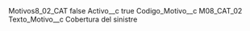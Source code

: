 <?xml version="1.0" encoding="UTF-8"?>
<CustomMetadata xmlns="http://soap.sforce.com/2006/04/metadata" xmlns:xsi="http://www.w3.org/2001/XMLSchema-instance" xmlns:xsd="http://www.w3.org/2001/XMLSchema">
    <label>Motivos8_02_CAT</label>
    <protected>false</protected>
    <values>
        <field>Activo__c</field>
        <value xsi:type="xsd:boolean">true</value>
    </values>
    <values>
        <field>Codigo_Motivo__c</field>
        <value xsi:type="xsd:string">M08_CAT_02</value>
    </values>
    <values>
        <field>Texto_Motivo__c</field>
        <value xsi:type="xsd:string">Cobertura del sinistre</value>
    </values>
</CustomMetadata>
